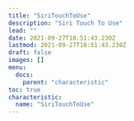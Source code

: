 ```yaml
---
title: "SiriTouchToUse"
description: "Siri Touch To Use"
lead: ""
date: 2021-09-27T18:51:43.230Z
lastmod: 2021-09-27T18:51:43.230Z
draft: false
images: []
menu:
  docs:
    parent: "characteristic"
toc: true
characteristic:
  name: "SiriTouchToUse"
---
```


